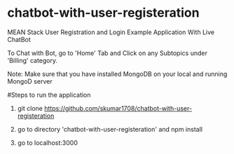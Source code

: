 # chatbot-with-user-registeration

MEAN Stack User Registration and Login Example Application With Live ChatBot

To Chat with Bot, go to 'Home' Tab and Click on any Subtopics under 'Billing' category. 

Note: Make sure that you have installed MongoDB on your local and running MongoD server

#Steps to run the application

1. git clone https://github.com/skumar1708/chatbot-with-user-registeration

2. go to directory 'chatbot-with-user-registeration' and npm install

3. go to localhost:3000
